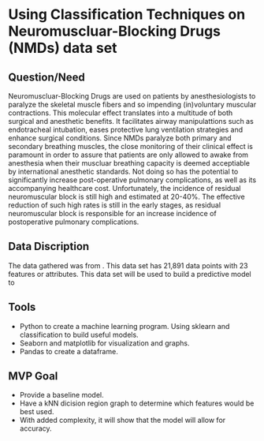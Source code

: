 # Using Classification Techniques on Neuromuscluar-Blocking Drugs (NMDs) data set 

## Question/Need
Neuromuscluar-Blocking Drugs are used on patients by anesthesiologists to paralyze the skeletal muscle fibers and so impending (in)voluntary muscular contractions. This molecular effect translates into a multitude of both surgical and anesthetic benefits. It facilitates airway manipulattions such as endotracheal intubation, eases protective lung ventilation strategies and enhance surgical conditions. Since NMDs paralyze both primary and secondary breathing muscles, the close monitoring of their clinical effect is paramount in order to assure that patients are only allowed to awake from anesthesia when their muscluar breathing capacity is deemed acceptiable by international anesthetic standards. Not doing so has the potential to significantly increase post-operative pulmonary complications, as well as its accompanying healthcare cost. Unfortunately, the incidence of residual neuromuscular block is still high and estimated at 20-40%. The effective reduction of such high rates is still in the early stages, as residual neuromuscular block is responsible for an increase incidence of postoperative pulmonary complications.  
## Data Discription
The data gathered was from ![](). This data set has 21,891 data points with 23 features or attributes. This data set will be used to build a predictive model to 
## Tools
- Python to create a machine learning program. Using sklearn and classification to build useful models. 
- Seaborn and matplotlib for visualization and graphs. 
- Pandas to create a dataframe.
## MVP Goal
- Provide a baseline model.
- Have a kNN dicision region graph to determine which features would be best used.
- With added complexity, it will show that the model will allow for accuracy.
